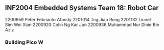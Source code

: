 ## INF2004 Embedded Systems Team 18: Robot Car

2200959 Peter Febrianto Afandy
2201014 Tng Jian Rong
2201132 Lionel Sim Wei Xian
2200920 Colin Ng Kar Jun
2200936 Muhammad Nur Dinie Bin Aziz

### Building Pico W
